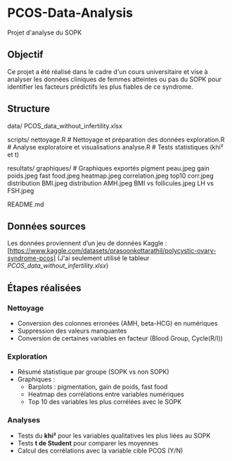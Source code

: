 # PCOS-Data-Analysis
Projet d'analyse du SOPK

## Objectif
Ce projet a été réalisé dans le cadre d'un cours universitaire et vise à analyser les données cliniques de femmes atteintes ou pas du SOPK pour identifier les facteurs prédictifs les plus fiables de ce syndrome.

## Structure
data/
PCOS_data_without_infertility.xlsx

scripts/
nettoyage.R # Nettoyage et préparation des données
exploration.R # Analyse exploratoire et visualisations
analyse.R # Tests statistiques (khi² et t)

resultats/
graphiques/ # Graphiques exportés
pigment peau.jpeg
gain poids.jpeg
fast food.jpeg
heatmap.jpeg
correlation.jpeg
top10 corr.jpeg
distribution BMI.jpeg
distribution AMH.jpeg
BMI vs follicules.jpeg
LH vs FSH.jpeg

README.md

## Données sources
Les données proviennent d’un jeu de données Kaggle : [https://www.kaggle.com/datasets/prasoonkottarathil/polycystic-ovary-syndrome-pcos]
(J'ai seulement utilisé le tableur *PCOS_data_without_infertility.xlsx*)

## Étapes réalisées 
### Nettoyage
- Conversion des colonnes erronées (AMH, beta-HCG) en numériques
- Suppression des valeurs manquantes
- Conversion de certaines variables en facteur (Blood Group, Cycle(R/I))

### Exploration
- Résumé statistique par groupe (SOPK vs non SOPK)
- Graphiques :
  - Barplots : pigmentation, gain de poids, fast food
  - Heatmap des corrélations entre variables numériques
  - Top 10 des variables les plus corrélées avec le SOPK
 
### Analyses
- Tests du **khi²** pour les variables qualitatives les plus liées au SOPK
- Tests **t de Student** pour comparer les moyennes
- Calcul des corrélations avec la variable cible PCOS (Y/N)
